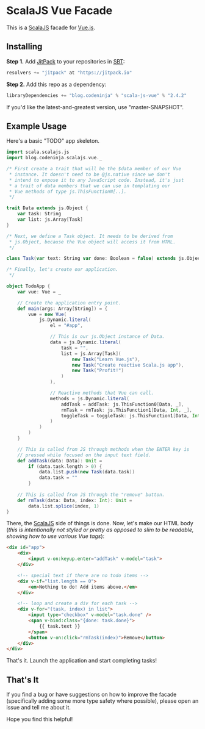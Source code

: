 # ScalaJS Vue Facade

This is a [ScalaJS][scalajs] facade for [Vue.js][vue].

## Installing

**Step 1.** Add [JitPack][jitpack] to your repositories in [SBT][sbt]:

```scala
resolvers += "jitpack" at "https://jitpack.io"
```

**Step 2.** Add this repo as a dependency:

```scala
libraryDependencies += "blog.codeninja" % "scala-js-vue" % "2.4.2"
```

If you'd like the latest-and-greatest version, use "master-SNAPSHOT".

## Example Usage

Here's a basic "TODO" app skeleton.

```scala
import scala.scalajs.js
import blog.codeninja.scalajs.vue._

/* First create a trait that will be the $data member of our Vue
 * instance. It doesn't need to be @js.native since we don't
 * intend to expose it to any JavaScript code. Instead, it's just
 * a trait of data members that we can use in templating our
 * Vue methods of type js.ThisFunctionN[..].
 */

trait Data extends js.Object {
    var task: String
    var list: js.Array[Task]
}

/* Next, we define a Task object. It needs to be derived from
 * js.Object, because the Vue object will access it from HTML.
 */

class Task(var text: String var done: Boolean = false) extends js.Object

/* Finally, let's create our application.
 */

object TodoApp {
    var vue: Vue = _

    // Create the application entry point.
    def main(args: Array[String]) = {
        vue = new Vue(
            js.Dynamic.literal(
                el = "#app",

                // This is our js.Object instance of Data.
                data = js.Dynamic.literal(
                    task = "",
                    list = js.Array[Task](
                        new Task("Learn Vue.js"),
                        new Task("Create reactive Scala.js app"),
                        new Task("Profit!")
                    )
                ),

                // Reactive methods that Vue can call.
                methods = js.Dynamic.literal(
                    addTask = addTask: js.ThisFunction0[Data, _],
                    rmTask = rmTask: js.ThisFunction1[Data, Int, _],
                    toggleTask = toggleTask: js.ThisFunction1[Data, Int, _]
                )
            )
        )
    }

    // This is called from JS through methods when the ENTER key is
    // pressed while focused on the input text field.
    def addTask(data: Data): Unit =
        if (data.task.length > 0) {
            data.list.push(new Task(data.task))
            data.task = ""
        }
    
    // This is called from JS through the "remove" button.
    def rmTask(data: Data, index: Int): Unit =
        data.list.splice(index, 1)
}
```

There, the [ScalaJS][scalajs] side of things is done. Now, let's make our HTML body (*this is intentionally not styled or pretty as opposed to slim to be readable, showing how to use various Vue tags*):

```html
<div id="app">
    <div>
        <input v-on:keyup.enter="addTask" v-model="task">
    </div>

    <!-- special text if there are no todo items -->
    <div v-if="list.length == 0">
        <em>Nothing to do! Add items above.</em>
    </div>

    <!-- loop and create a div for each task -->
    <div v-for="(task, index) in list">
        <input type="checkbox" v-model="task.done" />
        <span v-bind:class="{done: task.done}">
            {{ task.text }}
        </span>
        <button v-on:click="rmTask(index)">Remove</button>
    </div>
</div>
```

That's it. Launch the application and start completing tasks!

## That's It

If you find a bug or have suggestions on how to improve the facade (specifically adding some more type safety where possible), please open an issue and tell me about it.

Hope you find this helpful!

[scalajs]:      http://www.scala-js.org
[sbt]:          http://www.scala-sbt.org
[vue]:          https://vuejs.org
[jitpack]:      https://jitpack.io
